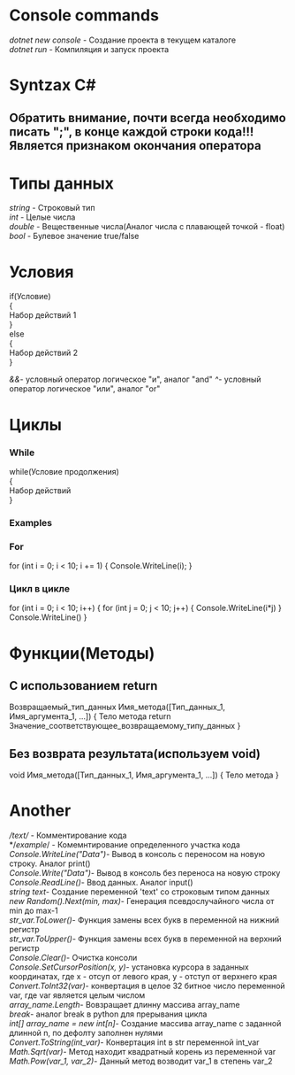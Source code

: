 # Console commands

*dotnet new console* - Создание проекта в текущем каталоге  
*dotnet run* - Компиляция и запуск проекта  

# Syntzax C#

## Обратить внимание, почти всегда необходимо писать ";", в конце каждой строки кода!!! Является признаком окончания оператора  

# Типы данных

*string* - Строковый тип  
*int* - Целые числа  
*double* - Вещественные числа(Аналог числа с плавающей точкой - float)  
*bool* - Булевое значение true/false  

# Условия

if(Условие)  
{  
 Набор действий 1  
}  
else  
{  
 Набор действий 2  
}  

*&&*- условный оператор логическое "и", аналог "and"
*^*- условный оператор логическое "или", аналог "or"

# Циклы

### While  

while(Условие продолжения)  
{  
 Набор действий  
}  


### Examples  

### For  

for (int i = 0; i < 10; i += 1)
{
    Console.WriteLine(i);
}
### Цикл в цикле  

for (int i = 0; i < 10; i++)
{
    for (int j = 0; j < 10; j++)
    {
        Console.WriteLine(i*j)
    }
    Console.WriteLine()
}

# Функции(Методы)

## С использованием return

Возвращаемый_тип_данных Имя_метода([Тип_данных_1, Имя_аргумента_1, ...])
{
 Тело метода
 return Значение_соответствующее_возвращаемому_типу_данных
}

## Без возврата результата(используем void)

void Имя_метода([Тип_данных_1, Имя_аргумента_1, ...])
{
 Тело метода
}

# Another

*/text/* - Комментирование кода  
*/*example*/ - Комемнтирование определенного участка кода  
*Console.WriteLine("Data")*- Вывод в консоль с переносом на новую строку. Аналог print()  
*Console.Write("Data")*- Вывод в консоль без переноса на новую строку  
*Console.ReadLine()*- Ввод данных. Аналог input()  
*string text*- Создание переменной 'text' со строковым типом данных  
*new Random().Next(min, max)*- Генерация псевдослучайного числа от min до max-1  
*str_var.ToLower()*- Функция замены всех букв в переменной на нижний регистр  
*str_var.ToUpper()*- Функция замены всех букв в переменной на верхний регистр  
*Console.Clear()*- Очистка консоли  
*Console.SetCursorPosition(x, y)*- установка курсора в заданных координатах, где x - отсуп от левого края, y - отступ от верхнего края  
*Convert.ToInt32(var)*- конвертация в целое 32 битное число переменной var, где var является целым числом  
*array_name.Length*- Вовзращает длинну массива array_name  
*break*- аналог break в python для прерывания цикла  
*int[] array_name = new int[n]*- Создание массива array_name с заданной длинной n, по дефолту заполнен нулями  
*Convert.ToString(int_var)*- Конвертация int в str переменной int_var  
*Math.Sqrt(var)*- Метод находит квадратный корень из переменной var  
*Math.Pow(var_1, var_2)*- Данный метод возводит var_1 в степень var_2  
